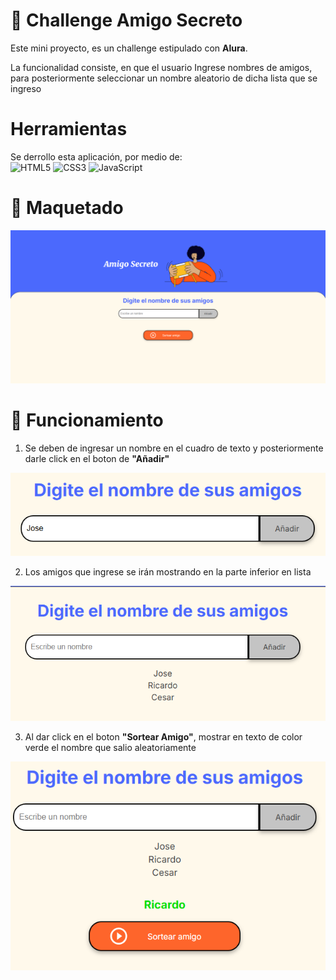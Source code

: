 # 📄 Challenge Amigo Secreto

Este mini proyecto, es un challenge estipulado con **Alura**.

La funcionalidad consiste, en que el usuario Ingrese nombres de amigos, para posteriormente seleccionar un nombre aleatorio de dicha lista que se ingreso

# Herramientas
Se derrollo esta aplicación, por medio de:  
![HTML5](https://img.shields.io/badge/HTML5-%23E34F26.svg?style=flat-square&logo=html5&logoColor=white)
![CSS3](https://img.shields.io/badge/CSS3-%231572B6.svg?style=flat-square&logo=css3&logoColor=white)
![JavaScript](https://img.shields.io/badge/JavaScript-323330?style=flat-square&logo=javascript&logoColor=F7DF1E)

# 📝 Maquetado

![Alt text](assets/capturas/Maquetado.png)

# 👾 Funcionamiento
1. Se deben de ingresar un nombre en el cuadro de texto y posteriormente darle click en el boton de **"Añadir"**

![Alt text](assets/capturas/Instruccion1.png)

2. Los amigos que ingrese se irán mostrando en la parte inferior en lista

![Alt text](assets/capturas/Instruccion2.png)

3. Al dar click en el boton **"Sortear Amigo"**, mostrar en texto de color verde el nombre que salio aleatoriamente

![Alt text](assets/capturas/Instruccion3.png)